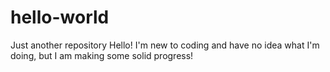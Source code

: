 # hello-world
Just another repository
Hello!
I'm new to coding and have no idea what I'm doing, but I am making some solid progress!
